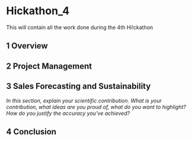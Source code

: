 # Hickathon_4
This will contain all the work done during the 4th Hi!ckathon

## 1 Overview


## 2 Project Management

## 3 Sales Forecasting and Sustainability
_In this section, explain your scientific contribution. What is your contribution, what ideas are you proud of, what do you want to highlight? How do you justify the accuracy you've achieved?_

## 4 Conclusion